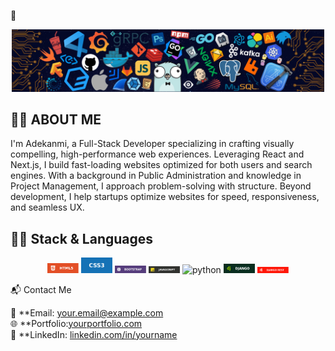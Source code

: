  👋

<p align="center">
  <img src="assets/header_.png" alt="Hero Image" width="500"/>
</p>

## 🧑‍💼 ABOUT ME

I'm Adekanmi, a Full-Stack Developer specializing in crafting visually compelling, high-performance web experiences.
Leveraging React and Next.js, I build fast-loading websites optimized for both users and search engines.
With a background in Public Administration and knowledge in Project Management, I approach problem-solving with structure.
Beyond development, I help startups optimize websites for speed, responsiveness, and seamless UX.

## 👨‍💻 Stack & Languages

<p align="center">
  <img src="assets/html.svg" alt="html" width="50"/>
  <img src="assets/css.svg" alt="css" width="50"/>
  <img src="assets/boostrap.svg" alt="boostrap" width="50"/>
  <img src="assets/javascript.svg" alt="javascript" width="50"/>
  <img src="assets/python.svg" alt="python" width="50"/>
  <img src="assets/Django.svg" alt="Django" width="50"/>
  <img src="assets/Django Rest.svg" alt="Django Rest" width="50"/>
</p>

📬 Contact Me

📧 **Email: [your.email@example.com](pamilerinadedigba@gmail.com)  
🌐 **Portfolio:[yourportfolio.com](https://the-adekanmi.vercel.app/)  
💼 **LinkedIn: [linkedin.com/in/yourname](www.linkedin.com/in/theadekanmi)